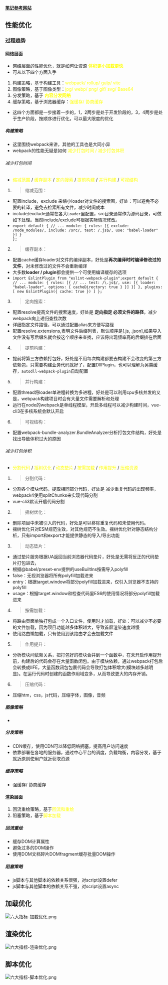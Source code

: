 **[笔记参考网站](https://juejin.cn/post/6981673766178783262#heading-1)**
## 性能优化
### 过程趋势
#### 网络层面
- 网络层面的性能优化，就是如何让资源 <font color="yellow">**体积更小加载更快**</font> 
- 可从以下四个方面入手
1. 构建策略，基于构建工具：<font color="yellow">webpack/ rollup/ gulp/ vite</font>
2. 图像策略，基于图像类型：<font color="yellow">jpg/ webp/ png/ gif/ svg/ Base64</font>
3. 分发策略，基于 <font color="yellow">**内容分发网络**</font>
4. 缓存策略，基于浏览器缓存：<font color="yellow">强缓存/ 协商缓存</font>
- 这四个方面都是一步接着一步的，1，2两步是处于开发阶段的，3，4两步是处于生产阶段，按顺序进行优化，可以最大限度的优化

##### 构建策略
- 这里围绕webpack来讲，其他的工具也是大同小异
- webpack的性能无疑是如何 <font color="yellow">减少打包时间 / 减少打包体积</font>
###### 减少打包时间
- <font color="yellow">缩减范围</font> / <font color="yellow">缓存副本</font> / <font color="yellow">定向搜索</font> / <font color="yellow">提前构建</font> / <font color="yellow">并行构建</font> / <font color="yellow">可视结构</font>
1. <blockquote>缩减范围：</blockquote>
- 配置include，exclude 来缩小loader对文件的搜索围，好处：可以避免不必要的转译，避免去检索所有文件，减少时间成本
- include/exclude通常在各大<code>Loader</code>里配置，src目录通常作为源码目录，可做如下处理。当然include/exclude可根据实际情况修改。
- <code>export default {
    // ...
    module: {
        rules: [{
            exclude: /node_modules/,
            include: /src/,
            test: /\.js$/,
            use: "babel-loader"
        }]
    }
    };</code>
2. <blockquote>缓存副本：</blockquote>
- 配置cache缓存loader对文件的编译副本，好处是**再次编译时时编译修改过的文件**，对未修改过的文件不会重新编译
- 大多数**loader / plugin**都会提供一个可使用编译缓存的选项
- `import EslintPlugin from "eslint-webpack-plugin";export default {
    // ...
    module: {
        rules: [{
            // ...
            test: /\.js$/,
            use: [{
                loader: "babel-loader",
                options: { cacheDirectory: true }
            }]
        }]
    },
    plugins: [
        new EslintPlugin({ cache: true })
    ]
    };
    `
3. <blockquote>定向搜索：</blockquote>
- 配置resolve提高文件的搜索速度，好处是 **定向指定 必须文件的路径**，减少webpack向上递归查找次数
- 详细指定文件路径，可以通过配置alias来方便写路径
- 配置resolve.extensions,表明文件后缀列表，默认顺序是[.js, .json],如果导入文件没有写后缀名就会按这个顺序来查找，应该将出现频率高的后缀排在后面
4. <blockquote>提前构建：</blockquote> 
- 提前将第三方依赖打包好，好处是不用每次构建都要去构建不会改变的第三方依赖包，只需要构建业务代码就好了，配置DllPlugin，也可以理解为另类缓存，`autodll-webpack-plugin`自动配置
5. <blockquote>并行构建：</blockquote>
- 配置thread将loader单进程转换为多进程，好处是可以利用cpu多核并发的又是，webpack构建项目时会有大量文件需要解析和处理
- 运行在node的webpack是单线程模型，开启多线程可以减少构建时间，vue-cli3在多核系统会默认开启
6. <blockquote>可视结构：</blockquote>
- 配置webpack-bundle-analyzer.BundleAnalyzer分析打包文件结构，好处是 找出导致体积过大的原因
###### 减少打包体积
- <font color="yellow">分割代码</font> / <font color="yellow">摇树优化</font> / <font color="yellow">动态垫片</font> / <font color="yellow">按需加载</font> / <font color="yellow">作用提升</font> / <font color="yellow">压缩资源</font>
1. <blockquote>分割代码：</blockquote>
- 分割各个模块代码，提取相同部分代码，好处是 减少重复代码的出现频率，webpack4使用splitChunks来实现代码分割
- vue-cli3默认开启代码分割
2. <blockquote>摇树优化：</blockquote>
- 删除项目中未被引入的代码，好处是可以移除重复代码和未使用代码。
- 摇树优化只对ESM规范生效，对其他规范不生效。摇树优化针对静态结构分析，只有import和export才能提供静态的导入/导出功能
3. <blockquote>动态垫片：</blockquote>
- 通过垫片服务根据UA返回当前浏览器代码垫片，好处是无需将反正的代码垫片打包进去，
- 根据@babel/preset-env提供的useBuiltIns按需导入polyfill
- false：无视浏览器将所有polyfill加载进来
- entry：根据target.window将部分polyfill加载进来，仅引入浏览器不支持的polyfill
- usage：根据target.window和检查代码里ES6的使用情况将部分polyfill加载进来
4. <blockquote>按需加载：</blockquote>
- 将路由页面单独打包成一个入口文件，使用时才加载，好处：可以减少不必要的文件加载，因为项目功能越多体积越大，导致首屏渲染速度越慢
- 使用路由懒加载，只有使用到该路由才会去加载文件
5. <blockquote>作用提升：</blockquote>
- 分析模块间依赖关系，把打包好的模块合并到一个函数中，在未开启作用提升前，构建后的代码会存在大量函数闭包。由于模块依赖，通过webpack打包后会转换成IIFE，大量函数闭包包裹代码会导致打包体积增大(模块越多越明显)。在运行代码时创建的函数作用域变多，从而导致更大的内存开销。
6. <blockquote>压缩代码：</blockquote>
- 压缩htm，css，js代码，压缩字体，图像，音频
##### 图像策略
- <a href="./有关图片的优化.md"></a>
##### 分发策略
- CDN缓存，使用CDN可以降低网络拥塞，提高用户访问速度
- 依靠部署在各地的服务器，通过中心平台的调度，负载均衡，内容分发，基于就近原则使用户就近获取资源
##### 缓存策略
- 强缓存/ 协商缓存
#### 渲染层面
1. 回流重绘策略，基于<font color="yellow">回流和重绘</font>
2. 阻塞策略，基于<font color="yellow">脚本加载</font>

##### 回流重绘
- 缓存DOM计算属性
- 避免过多的DOM操作
- 使用DOM文档碎片DOMfragment缓存批量DOM操作
##### 阻塞策略
- js脚本与其他脚本的依赖关系很强，对script设置defer
- js脚本与其他脚本的依赖关系不强，对script设置async

## 加载优化

![六大指标-加载优化.png](https://p1-juejin.byteimg.com/tos-cn-i-k3u1fbpfcp/a890d76ed4a748b1b745e85dde126989~tplv-k3u1fbpfcp-watermark.awebp)

## 渲染优化

![六大指标-渲染优化.png](https://p9-juejin.byteimg.com/tos-cn-i-k3u1fbpfcp/57664767785349ca8d00c712de02989d~tplv-k3u1fbpfcp-watermark.awebp)

## 脚本优化

![六大指标-脚本优化.png](https://p6-juejin.byteimg.com/tos-cn-i-k3u1fbpfcp/f6a2c1427695424e8a274ee747950bee~tplv-k3u1fbpfcp-watermark.awebp)

